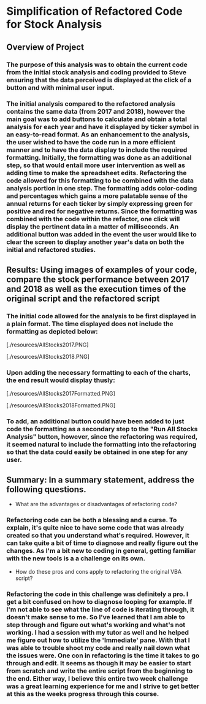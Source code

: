 # Simplification of Refactored Code for Stock Analysis

## Overview of Project
### The purpose of this analysis was to obtain the current code from the initial stock analysis and coding provided to Steve ensuring that the data perceived is displayed at the click of a button and with minimal user input.

### The initial analysis compared to the refactored analysis contains the same data (from 2017 and 2018), however the main goal was to add buttons to calculate and obtain a total analysis for each year and have it displayed by ticker symbol in an easy-to-read format.  As an enhancement to the analysis, the user wished to have the code run in a more efficient manner and to have the data display to include the required formatting.  Initially, the formatting was done as an additional step, so that would entail more user intervention as well as adding time to make the spreadsheet edits.  Refactoring the code allowed for this formatting to be combined with the data analysis portion in one step.  The formatting adds color-coding and percentages which gains a more palatable sense of the annual returns for each ticker by simply expressing green for positive and red for negative returns.  Since the formatting was combined with the code within the refactor, one click will display the pertinent data in a matter of milliseconds.  An additional button was added in the event the user would like to clear the screen to display another year's data on both the initial and refactored studies.

## Results: Using images of examples of your code, compare the stock performance between 2017 and 2018 as well as the execution times of the original script and the refactored script

### The initial code allowed for the analysis to be first displayed in a plain format.  The time displayed does not include the formatting as depicted below:
[./resources/AllStocks2017.PNG]

[./resources/AllStocks2018.PNG]

### Upon adding the necessary formatting to each of the charts, the end result would display thusly:
[./resources/AllStocks2017Formatted.PNG]

[./resources/AllStocks2018Formatted.PNG]

### To add, an additional button could have been added to just code the formatting as a secondary step to the "Run All Stocks Analysis" button, however, since the refactoring was required, it seemed natural to include the formatting into the refactoring so that the data could easily be obtained in one step for any user.

## Summary: In a summary statement, address the following questions.
- What are the advantages or disadvantages of refactoring code?
### Refactoring code can be both a blessing and a curse.  To explain, it's quite nice to have some code that was already created so that you understand what's required.  However, it can take quite a bit of time to diagnose and really figure out the changes.  As I'm a bit new to coding in general, getting familiar with the new tools is a a challenge on its own.
- How do these pros and cons apply to refactoring the original VBA script?
### Refactoring the code in this challenge was definitely a pro.  I get a bit confused on how to diagnose looping for example.  If I'm not able to see what the line of code is iterating through, it doesn't make sense to me.  So I've learned that I am able to step through and figure out what's working and what's not working.  I had a session with my tutor as well and he helped me figure out how to utilize the 'Immediate' pane.  With that I was able to trouble shoot my code and really nail down what the issues were.  One con in refactoring is the time it takes to go through and edit.  It seems as though it may be easier to start from scratch and write the entire script from the beginning to the end.  Either way, I believe this entire two week challenge was a great learning experience for me and I strive to get better at this as the weeks progress through this course.